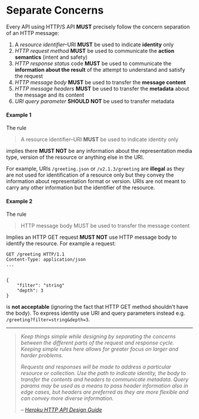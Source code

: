 # Separate Concerns
Every API using HTTP/S API **MUST** precisely follow the concern separation of an HTTP message:

1. A _resource identifier_–URI **MUST** be used to indicate **identity** only
1. _HTTP request method_ **MUST** be used to communicate the **action semantics** (intent and safety)
1. _HTTP response status_ code **MUST** be used to communicate the **information about the result** of the attempt to understand and satisfy the request
1. _HTTP message body_ **MUST** be used to transfer the **message content**
1. _HTTP message headers_ **MUST** be used to transfer the **metadata** about the message and its content
1. _URI query parameter_ **SHOULD NOT** be used to transfer metadata


#### Example 1
The rule

> A resource identifier–URI **MUST** be used to indicate identity only

implies there **MUST NOT** be any information about the representation media type, version of the resource or anything else in the URI. 

For example, URIs  `/greeting.json` or `/v2.1.3/greeting` are **illegal** as they are not used for identification of a resource only but they convey the information about representation format or version. URIs are not meant to carry any other information but the identifier of the resource. 


#### Example 2
The rule

> HTTP message body MUST be used to transfer the message content

Implies an HTTP GET request **MUST NOT** use HTTP message body to identify the resource. For example a request:

```
GET /greeting HTTP/1.1
Content-Type: application/json
...


{
    "filter": "string"
    "depth": 3
}
```

is **not acceptable** (ignoring the fact that HTTP GET method shouldn't have the body). To express identity use URI and query parameters instead e.g. `/greeting?filter=string&depth=3`.

---

> _Keep things simple while designing by separating the concerns between the different parts of the request and response cycle. Keeping simple rules here allows for greater focus on larger and harder problems._
>
> _Requests and responses will be made to address a particular resource or collection. Use the path to indicate identity, the body to transfer the contents and headers to communicate metadata. Query params may be used as a means to pass header information also in edge cases, but headers are preferred as they are more flexible and can convey more diverse information._
>
> _– [Heroku HTTP API Design Guide](https://geemus.gitbooks.io/http-api-design/content/en/foundations/separate-concerns.html)_
